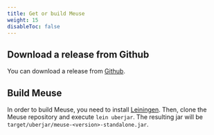 ```yaml
---
title: Get or build Meuse
weight: 15
disableToc: false
---
```


## Download a release from Github

You can download a release from [Github](https://github.com/mcorbin/meuse/releases).

## Build Meuse

In order to build Meuse, you need to install [Leiningen](https://leiningen.org/). Then, clone the Meuse repository and execute `lein uberjar`. The resulting jar will be `target/uberjar/meuse-<version>-standalone.jar`.
